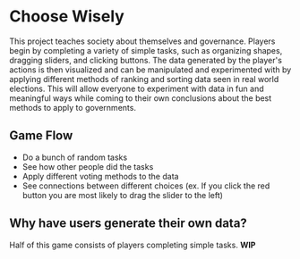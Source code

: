# Choose Wisely

This project teaches society about themselves and governance. Players begin by completing a variety of simple tasks, such as organizing shapes, dragging sliders, and clicking buttons. The data generated by the player's actions is then visualized and can be manipulated and experimented with by applying different methods of ranking and sorting data seen in real world elections. This will allow everyone to experiment with data in fun and meaningful ways while coming to their own conclusions about the best methods to apply to governments.

## Game Flow
* Do a bunch of random tasks
* See how other people did the tasks
* Apply different voting methods to the data
* See connections between different choices (ex. If you click the red button you are most likely to drag the slider to the left)

## Why have users generate their own data?
Half of this game consists of players completing simple tasks. **WIP**